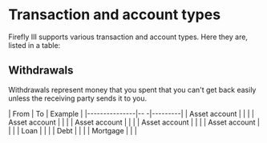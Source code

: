 # Transaction and account types

Firefly III supports various transaction and account types. Here they are, listed in a table:

## Withdrawals

Withdrawals represent money that you spent that you can't get back easily unless the receiving party sends it to you.

| From          | To | Example |
|---------------|-- -|---------|
| Asset account |    |         |
| Asset account |    |         |
| Asset account |    |         |
| Asset account |    |         |
| Asset account |    |         |
| Loan          |    |         |
| Debt          |    |         |
| Mortgage      |    |         |

